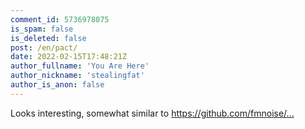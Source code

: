 ```yaml
---
comment_id: 5736978075
is_spam: false
is_deleted: false
post: /en/pact/
date: 2022-02-15T17:48:21Z
author_fullname: 'You Are Here'
author_nickname: 'stealingfat'
author_is_anon: false
---
```


<p>Looks interesting, somewhat similar to <a href="https://github.com/fmnoise/flow" rel="nofollow noopener" title="https://github.com/fmnoise/flow">https://github.com/fmnoise/...</a></p>

